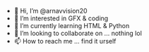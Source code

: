 - 👋 Hi, I’m @arnavvision20
- 👀 I’m interested in GFX & coding
- 🌱 I’m currently learning HTML & Python
- 💞️ I’m looking to collaborate on ... nothing lol
- 📫 How to reach me ... find it urself

<!---
arnavvision20/arnavvision20 is a ✨ special ✨ repository because its `README.md` (this file) appears on your GitHub profile.
You can click the Preview link to take a look at your changes.
--->
